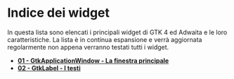 # Indice dei widget
In questa lista sono elencati i principali widget di GTK 4 ed Adwaita e le loro caratteristiche. La lista è in continua espansione e verrà aggiornata regolarmente non appena verranno testati tutti i widget.

- [**01 - GtkApplicationWindow - La finestra principale**](/Capitoli/Guida_ai_widget/01_GtkApplicationWindow.md)
- [**02 - GtkLabel - I testi**](/Capitoli/Guida_ai_widget/02_GtkLabel.md)
